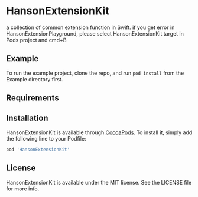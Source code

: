 # HansonExtensionKit

a collection of common extension function in Swift.
if you get error in HansonExtensionPlayground, please select HansonExtensionKit  target in Pods project and cmd+B

## Example

To run the example project, clone the repo, and run `pod install` from the Example directory first.

## Requirements

## Installation

HansonExtensionKit is available through [CocoaPods](http://cocoapods.org). To install
it, simply add the following line to your Podfile:

```ruby
pod 'HansonExtensionKit'
```

## License

HansonExtensionKit is available under the MIT license. See the LICENSE file for more info.
